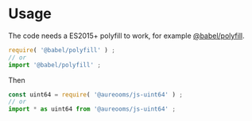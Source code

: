 # Usage

The code needs a ES2015+ polyfill to work, for example
[@babel/polyfill](https://babeljs.io/docs/usage/polyfill).
```js
require( '@babel/polyfill' ) ;
// or
import '@babel/polyfill' ;
```

Then
```js
const uint64 = require( '@aureooms/js-uint64' ) ;
// or
import * as uint64 from '@aureooms/js-uint64' ;
```
